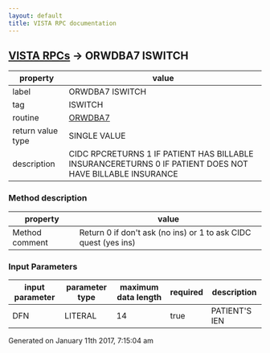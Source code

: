 ```yaml
---
layout: default
title: VISTA RPC documentation
---
```




## [VISTA RPCs](TableOfContent.md) &#8594; ORWDBA7 ISWITCH 

 property | value 
--- | --- 
 label | ORWDBA7 ISWITCH
 tag | ISWITCH
 routine | [ORWDBA7](http://code.osehra.org/dox/Routine_ORWDBA7_source.html)
 return value type | SINGLE VALUE
 description | CIDC RPCRETURNS 1 IF PATIENT HAS BILLABLE INSURANCERETURNS 0 IF PATIENT DOES NOT HAVE BILLABLE INSURANCE


### Method description

 property | value 
--- | --- 
 Method comment | Return 0 if don't ask (no ins) or 1 to ask CIDC quest (yes ins)

### Input Parameters

| input parameter | parameter type | maximum data length | required | description | 
| --- | --- | --- | --- | --- | 
| DFN | LITERAL | 14 | true | PATIENT'S IEN | 




 Generated on January 11th 2017, 7:15:04 am